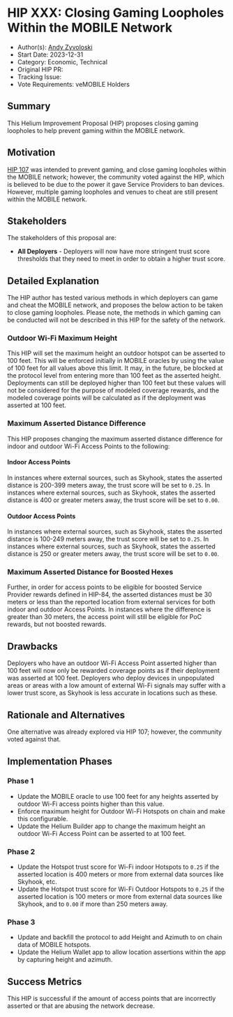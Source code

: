 # HIP XXX: Closing Gaming Loopholes Within the MOBILE Network

- Author(s): [Andy Zyvoloski](https://github.com/heatedlime)
- Start Date: 2023-12-31
- Category: Economic, Technical
- Original HIP PR:
- Tracking Issue: 
- Vote Requirements: veMOBILE Holders

## Summary
This Helium Improvement Proposal (HIP) proposes closing gaming loopholes to help prevent gaming within the MOBILE network.

## Motivation
[HIP 107](https://github.com/helium/HIP/blob/main/0107-preventing-gaming-within-the-mobile-network.md) was intended to prevent gaming, and close gaming loopholes within the MOBILE network; however, the community voted against the HIP, which is believed to be due to the power it gave Service Providers to ban devices. However, multiple gaming loopholes and venues to cheat are still present within the MOBILE network. 

## Stakeholders
The stakeholders of this proposal are:

- **All Deployers** - Deployers will now have more stringent trust score thresholds that they need to meet in order to obtain a higher trust score.


## Detailed Explanation
The HIP author has tested various methods in which deployers can game and cheat the MOBILE network, and proposes the below action to be taken to close gaming loopholes. Please note, the methods in which gaming can be conducted will not be described in this HIP for the safety of the network. 


### Outdoor Wi-Fi Maximum Height
This HIP will set the maximum height an outdoor hotspot can be asserted to 100 feet. This will be enforced initially in MOBILE oracles by using the value of 100 feet for all values above this limit. It may, in the future, be blocked at the protocol level from entering more than 100 feet as the asserted height. Deployments can still be deployed higher than 100 feet but these values will not be considered for the purpose of modeled coverage rewards, and the modeled coverage points will be calculated as if the deployment was asserted at 100 feet.

### Maximum Asserted Distance Difference
This HIP proposes changing the maximum asserted distance difference for indoor and outdoor Wi-Fi Access Points to the following: 

#### Indoor Access Points
In instances where external sources, such as Skyhook, states the asserted distance is 200-399 meters away, the trust score will be set to `0.25`. In instances where external sources, such as Skyhook, states the asserted distance is 400 or greater meters away, the trust score will be set to `0.00`.

#### Outdoor Access Points
In instances where external sources, such as Skyhook, states the asserted distance is 100-249 meters away, the trust score will be set to `0.25`. In instances where external sources, such as Skyhook, states the asserted distance is 250 or greater meters away, the trust score will be set to `0.00`.


### Maximum Asserted Distance for Boosted Hexes
Further, in order for access points to be eligible for boosted Service Provider rewards defined in HIP-84, the asserted distances must be 30 meters or less than the reported location from external services for both indoor and outdoor Access Points. In instances where the difference is greater than 30 meters, the access point will still be eligible for PoC rewards, but not boosted rewards.


## Drawbacks

Deployers who have an outdoor Wi-Fi Access Point asserted higher than 100 feet will now only be rewarded coverage points as if their deployment was asserted at 100 feet.
Deployers who deploy devices in unpopulated areas or areas with a low amount of external Wi-Fi signals may suffer with a lower trust score, as Skyhook is less accurate in locations such as these.

## Rationale and Alternatives
One alternative was already explored via HIP 107; however, the community voted against that. 

## Implementation Phases

### Phase 1

* Update the MOBILE oracle to use 100 feet for any heights asserted by outdoor Wi-Fi access points higher than this value.
* Enforce maximum height for Outdoor Wi-Fi Hotspots on chain and make this configurable.
* Update the Helium Builder app to change the maximum height an outdoor Wi-Fi Access Point can be asserted to at 100 feet.

### Phase 2

* Update the Hotspot trust score for Wi-Fi indoor Hotspots to `0.25` if the asserted location is 400 meters or more from external data sources like Skyhook, etc.
* Update the Hotspot trust score for Wi-Fi Outdoor Hotspots to `0.25` if the asserted location is 100 meters or more from external data sources like Skyhook, and to `0.00` if more than 250 meters away.

### Phase 3
* Update and backfill the protocol to add Height and Azimuth to on chain data of MOBILE hotspots.
* Update the Helium Wallet app to allow location assertions within the app by capturing height and azimuth.

## Success Metrics
This HIP is successful if the amount of access points that are incorrectly asserted or that are abusing the network decrease.
